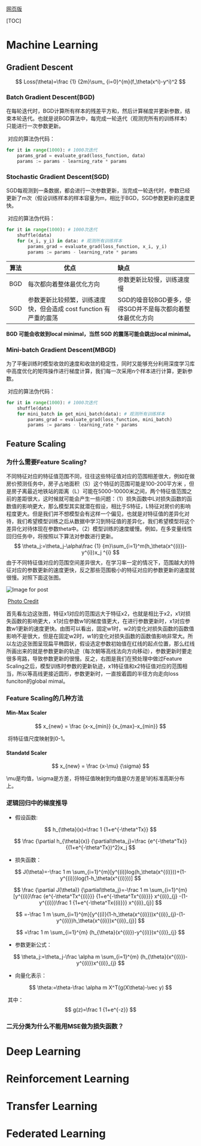 [网页版](https://endpaper.github.io)

[TOC]



# Machine Learning

## Gradient Descent

$$
Loss(\theta)=\frac {1} {2m}\sum_ {i=0}^{m}(f_\theta(x^i)-y^i)^2
$$

### Batch Gradient Descent(BGD)

​	在每轮迭代时，BGD计算所有样本的残差平方和，然后计算梯度并更新参数，结束本轮迭代。也就是说BGD算法中，每完成一轮迭代（观测完所有的训练样本）只能进行一次参数更新。

​	对应的算法伪代码：

```python
for it in range(1000): # 1000次迭代
    params_grad = evaluate_grad(loss_function, data)
    params := params - learning_rate * params 
```

### Stochastic Gradient Descent(SGD)

​	SGD每观测到一条数据，都会进行一次参数更新，当完成一轮迭代时，参数已经更新了m次（假设训练样本的样本容量为m，相比于BGD，SGD参数更新的速度更快。

​	对应的算法伪代码：

```python
for it in range(1000): # 1000次迭代    
    shuffle(data)
    for (x_i, y_i) in data: # 观测所有训练样本
    	params_grad = evaluate_grad(loss_function, x_i, y_i)    
    	params := params - learning_rate * params 
```

| 算法 | 优点                                                         | 缺点                                                      |
| ---- | ------------------------------------------------------------ | :-------------------------------------------------------- |
| BGD  | 每次都向着整体最优化方向                                     | 参数更新比较慢，训练速度慢                                |
| SGD  | 参数更新比较频繁，训练速度快，但会造成 cost function 有严重的震荡 | SGD的噪音较BGD要多，使得SGD并不是每次都向着整体最优化方向 |

**BGD 可能会收敛到local minimal，当然 SGD 的震荡可能会跳出local minimal。**

### Mini-batch Gradient Descent(MBGD)

​	为了平衡训练时模型收敛的速度和收敛的稳定性，同时又能够充分利用深度学习库中高度优化的矩阵操作进行梯度计算，我们每一次采用n个样本进行计算，更新参数。

​	对应的算法伪代码：

```python
for it in range(1000): # 1000次迭代    
    shuffle(data)
    for mini_batch in get_mini_batch(data): # 观测所有训练样本
    	params_grad = evaluate_grad(loss_function, mini_batch)    
    	params := params - learning_rate * params 
```

## Feature Scaling

### 为什么需要Feature Scaling?

​	不同特征对应的特征值范围不同，往往这些特征值对应的范围相差很大，例如在做房价预测任务中，房子占地面积（S）这个特征的范围可能是100-200平方米 ，但是房子离最近地铁站的距离（L）可能在5000-10000米之间，两个特征值范围之前的差距很大，这时候就可能会产生一些问题：（1）损失函数中L对损失函数的函数值的影响更大，那么模型其实就潜在假设，相比于S特征，L特征对房价的影响程度更大。但是我们并不想模型会有这样一个偏见，也就是对特征值的差异化对待，我们希望模型训练之后从数据中学习到特征值的差异化，我们希望模型将这个差异化对待体现在参数theta中。（2）模型训练的速度缓慢。例如，在多变量线性回归任务中，将按照以下算法对参数进行更新。
$$
\theta_j:=\theta_j-\alpha\frac {1} {m}\sum_{i=1}^m(h_\theta(x^{(i)})-y^{i})x_j ^{i}
$$
由于不同特征值对应的范围空间差异很大，在学习率一定的情况下，范围越大的特征对应的参数更新的速度更快，反之那些范围极小的特征对应的参数更新的速度就很慢。对照下面这张图。

![Image for post](https://miro.medium.com/max/600/1*yi0VULDJmBfb1NaEikEciA.png)

​																				 	[Photo Credit](https://stackoverflow.com/questions/46686924/why-scaling-data-is-very-important-in-neural-networklstm/46688787#46688787)

​	首先看左边这张图，特征x1对应的范围远大于特征x2，也就是相比于x2，x1对损失函数的影响更大，x1对应参数w1的梯度值更大，在进行参数更新时，x1对应参数w1更新的速度更快。由图可以看出，固定w1时，w2的变化对损失函数的函数值影响不是很大，但是在固定w2时，w1的变化对损失函数的函数值影响非常大。所以左边这张图呈现扁平椭圆状，假设选定参数初始值在红线的起点位置，那么红线所画出来的就是参数更新的轨迹（每次朝等高线法向方向移动），参数更新时要走很多弯路，导致参数更新的很慢。反之，右图是我们在预处理中做过Feature Scaling之后，模型训练时参数的更新轨迹，x1特征值和x2特征值对应的范围相当，所以等高线更接近圆形，参数更新时，一直按着圆的半径方向走向loss funciton的global mimal。

### Feature Scaling的几种方法

#### Min-Max Scaler

$$
x_{new} = \frac {x-x_{min}} {x_{max}-x_{min}}
$$

​	将特征值尺度映射到0-1。

#### Standatd Scaler

$$
x_{new} = \frac {x-\mu} {\sigma}
$$

\mu是均值，\sigma是方差，将特征值映射到均值是0方差是1的标准高斯分布上。

### 逻辑回归中的梯度推导

- 假设函数:

$$
h_{\theta}(x)=\frac 1 {1+e^{-\theta^Tx}}
$$

$$
\frac {\partial h_{\theta}(x)} {\partial\theta_j}=\frac {e^{-\theta^Tx}} {(1+e^{-\theta^Tx})^2}x_j
$$

- 损失函数：

$$
J(\theta)=-\frac 1 m \sum_{i=1}^{m}[y^{(i)}log(h_\theta(x^{(i)}))+(1-y^{(i)})log(1-h_\theta(x^{(i)}))]
$$

$$
\frac {\partial J(\theta)} {\partial\theta_j}=-\frac 1 m \sum_{i=1}^{m}[y^{(i)}\frac {e^{-\theta^Tx^{(i)}}} {1+e^{-\theta^Tx^{(i)}}} x^{(i)}_{j} -(1-y^{(i)})\frac 1 {1+e^{-\theta^Tx{(i)}}} x^{(i)}_{j}]
$$

$$
=-\frac 1 m \sum_{i=1}^{m}[y^{(i)}(1-h_\theta(x^{(i)}))x^{(i)}_{j}-(1-y^{(i)})h_\theta(x^{(i)})x^{(i)}_{j}]
$$

$$
=\frac 1 m \sum_{i=1}^{m} (h_{\theta}(x^{(i)})-y^{(i)})x^{(i)}_{j}
$$

- 参数更新公式：

$$
\theta_j:=\theta_j-\frac \alpha m \sum_{i=1}^{m} (h_{\theta}(x^{(i)})-y^{(i)})x^{(i)}_{j}
$$

- 向量化表示：

$$
\theta:=\theta-\frac \alpha m X^T(g(X\theta)-\vec y)
$$

​	其中：
$$
g(z)=\frac 1 {1+e^{-z}}
$$

### 二元分类为什么不能用MSE做为损失函数？



# Deep Learning

# Reinforcement Learning

# Transfer Learning

# Federated Learning
